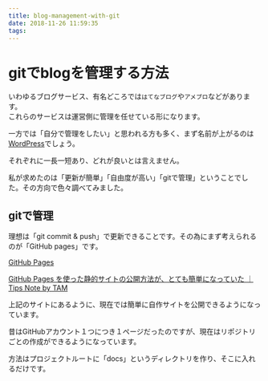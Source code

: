 ```yaml
---
title: blog-management-with-git
date: 2018-11-26 11:59:35
tags:
---
```


# gitでblogを管理する方法

いわゆるブログサービス、有名どころでは`はてなブログ`や`アメブロ`などがあります。  
これらのサービスは運営側に管理を任せている形になります。

一方では「自分で管理をしたい」と思われる方も多く、まず名前が上がるのは[WordPress](https://ja.wordpress.com/)でしょう。  

それぞれに一長一短あり、どれが良いとは言えません。

私が求めたのは「更新が簡単」「自由度が高い」「gitで管理」ということでした。その方向で色々調べてみました。


## gitで管理

理想は「git commit & push」で更新できることです。その為にまず考えられるのが「GitHub pages」です。

[GitHub Pages](https://pages.github.com/)

[GitHub Pages を使った静的サイトの公開方法が、とても簡単になっていた ｜ Tips Note by TAM](https://www.tam-tam.co.jp/tipsnote/html_css/post11245.html)

上記のサイトにあるように、現在では簡単に自作サイトを公開できるようになっています。

昔はGitHubアカウント１つにつき１ページだったのですが、現在はリポジトリごとの作成ができるようになっています。

方法はプロジェクトルートに「docs」というディレクトリを作り、そこに入れるだけです。
